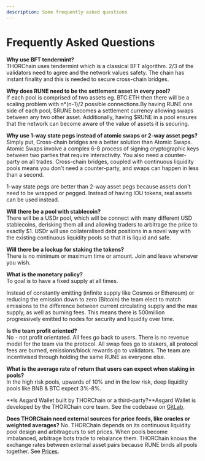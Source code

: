 ```yaml
---
description: Some frequently asked questions
---
```


# Frequently Asked Questions

**Why use BFT tendermint?**  
THORChain uses tendermint which is a classical BFT algorithm. 2/3 of the validators need to agree and the network values safety. The chain has instant finality and this is needed to secure cross-chain bridges.  
  
**Why does RUNE need to be the settlement asset in every pool?**  
If each pool is comprised of two assets eg. BTC:ETH then there will be a scaling problem with n\*\(n-1\)/2 possible connections.By having RUNE one side of each pool, $RUNE becomes a settlement currency allowing swaps between any two other asset. Additionally, having $RUNE in a pool ensures that the network can become aware of the value of assets it is securing.   
  
**Why use 1-way state pegs instead of atomic swaps or 2-way asset pegs?**  
Simply put, Cross-chain bridges are a better solution than Atomic Swaps. Atomic Swaps involve a complex 6-8 process of signing cryptographic keys between two parties that require interactivity. You also need a counter-party on all trades. Cross-chain bridges, coupled with continuous liquidity pools means you don't need a counter-party, and swaps can happen in less than a second.

1-way state pegs are better than 2-way asset pegs because assets don't need to be wrapped or pegged. Instead of having IOU tokens, real assets can be used instead.   
  
**Will there be a pool with stablecoin?**  
There will be a USDr pool, which will be connect with many different USD stablecoins, derisking them all and allowing traders to arbitrage the price to exactly $1. USDr will use collateralised debt positions in a novel way with the existing continuous liquidity pools so that it is liquid and safe. 

**Will there be a lockup for staking the tokens?**  
There is no minimum or maximum time or amount. Join and leave whenever you wish.   
  
**What is the monetary policy?**  
To goal is to have a fixed supply at all times.

Instead of constantly emitting \(infinite supply like Cosmos or Ethereum\) or reducing the emission down to zero \(Bitcoin\) the team elect to match emissions to the difference between current circulating supply and the max supply, as well as burning fees. This means there is 500million progressively emitted to nodes for security and liquidity over time.   
  
**Is the team profit oriented?**  
No - not profit orientated. All fees go back to users. There is no revenue model for the team via the protocol. All swap fees go to stakers, all protocol fees are burned, emissions/block rewards go to validators. The team are incentivised through holding the same RUNE as everyone else.  
  
**What is the average rate of return that users can expect when staking in pools?**  
In the high risk pools, upwards of 10% and in the low risk, deep liquidity pools like BNB & BTC expect 3%-8%.

**Is Asgard Wallet built by THORChain or a third-party?**Asgard Wallet is developed by the THORChain core team. See the codebase on [GitLab](https://gitlab.com/thorchain/asgard-wallet).

**Does THORChain need external sources for price feeds, like oracles or weighted averages?** No. THORChain depends on its continuous liquidity pool design and arbitrageurs to set  prices. When pools become imbalanced, arbitrage bots trade to rebalance them. THORChain knows the exchange rates between external asset pairs because RUNE binds all pools together. See [Prices](how-it-works/prices.md).

